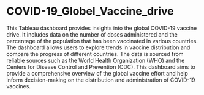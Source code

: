 # COVID-19_Globel_Vaccine_drive

This Tableau dashboard provides insights into the global COVID-19 vaccine drive. It includes data on the number of doses administered and the percentage of the population that has been vaccinated in various countries. The dashboard allows users to explore trends in vaccine distribution and compare the progress of different countries. The data is sourced from reliable sources such as the World Health Organization (WHO) and the Centers for Disease Control and Prevention (CDC). This dashboard aims to provide a comprehensive overview of the global vaccine effort and help inform decision-making on the distribution and administration of COVID-19 vaccines.



